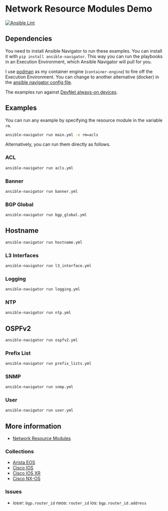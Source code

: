 # Network Resource Modules Demo
[![Ansible Lint](https://github.com/nleiva/ansible-net-modules/actions/workflows/ansible-lint.yml/badge.svg)](https://github.com/nleiva/ansible-net-modules/actions/workflows/ansible-lint.yml)

## Dependencies

You need to install Ansible Navigator to run these examples. You can install it with `pip install ansible-navigator`. This way you can run the playbooks in an Execution Environment, which Ansible Navigator will pull for you. 

I use [podman](https://podman.io/) as my container engine (`container-engine`) to fire off the Execution Environment. You can change to another alternative (docker) in the [ansible navigator config file](ansible-navigator.yml).

The examples run against [DevNet always-on devices](https://developer.cisco.com/site/sandbox/). 

## Examples

You can run any example by specifying the resource module in the variable `rm`.

```bash
ansible-navigator run main.yml -e rm=acls
```

Alternatively, you can run them directly as follows.

### ACL

```bash
ansible-navigator run acls.yml
```

### Banner

```bash
ansible-navigator run banner.yml
```

### BGP Global

```bash
ansible-navigator run bgp_global.yml
```

## Hostname

```bash
ansible-navigator run hostname.yml
```

### L3 Interfaces

```bash
ansible-navigator run l3_interface.yml
```

### Logging

```bash
ansible-navigator run logging.yml
```

### NTP

```bash
ansible-navigator run ntp.yml
```

## OSPFv2

```bash
ansible-navigator run ospfv2.yml
```

### Prefix List

```bash
ansible-navigator run prefix_lists.yml
```

### SNMP

```bash
ansible-navigator run snmp.yml
```

### User

```bash
ansible-navigator run user.yml
```

## More information

- [Network Resource Modules](https://github.com/nleiva/ansible-links#network-resource-modules)

### Collections

- [Arista EOS](https://github.com/ansible-collections/arista.eos)
- [Cisco IOS](https://github.com/ansible-collections/cisco.ios)
- [Cisco IOS XR](https://github.com/ansible-collections/cisco.iosxr)
- [Cisco NX-OS](https://github.com/ansible-collections/cisco.nxos)

### Issues

- iosxr: `bgp.router_id` nxos: `router_id` ios: `bgp.router_id.address`